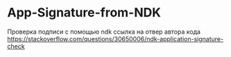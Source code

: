 # App-Signature-from-NDK
Проверка подписи с помощью ndk
ссылка на отвер автора кода https://stackoverflow.com/questions/30650006/ndk-application-signature-check
